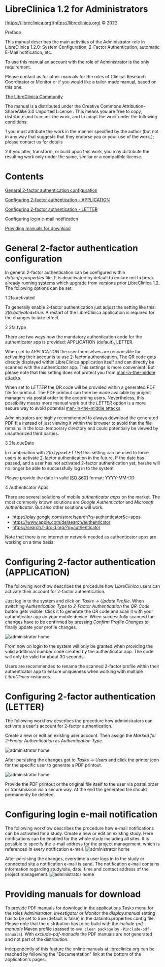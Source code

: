 LibreClinica 1.2 for Administrators
===================================

[https://libreclinica.org](https://libreclinica.org) © 2022

Preface

This manual describes the main activities of the Administrator-role in LibreClinica 1.2.0: System Configuration, 2-Factor Authentication, automatic E-Mail notification, etc.

To use this manual an account with the role of Administrator is the only requirement.

Please contact us for other manuals for the roles of Clinical Research Coordinator or Monitor or if you would like a tailor-made manual, based on this one.

[The LibreClinica Community](https://libreclinica.org)

The manual is a distributed under the <a name="firstheading">Creative Commons Attribution-ShareAlike 3.0 Unported License . This means you are free to copy, distribute and transmit the work, and to adapt the work under the following conditions:</a>

1 you must attribute the work in the manner specified by the author (but not in any way that suggests that they endorse you or your use of the work.); please contact us for details

2 if you alter, transform, or build upon this work, you may distribute the resulting work only under the same, similar or a compatible license.

# Contents

[General 2-factor authentication configuration](#general-2-factor-authentication-configuration)

[Configuring 2-factor authentication - APPLICATION](#configuring-2-factor-authentication-application)

[Configuring 2-factor authentication - LETTER](#configuring-2-factor-authentication-letter)

[Configuring login e-mail notification](#configuring-login-e-mail-notification)

[Providing manuals for download](#providing-manuals-for-download)

# General 2-factor authentication configuration

In general 2-factor authentication can be configured within _datainfo.properties_ file. It is deactivated by default to ensure not to break already running systems which upgrade from versions prior LibreClinica 1.2. The following options can be set:

1 2fa.activated

To generally enable 2-factor authentication just adjust the setting like this: _2fa.activated=true_. A restart of the LibreClinica application is required for the changes to take effect.

2 2fa.type

There are two ways how the mandatory authentication code for the authenticator app is provided: APPLICATION (default), LETTER. 

When set to _APPLICATION_ the user themselves are responsible for activating their accounts to use 2-factor authentication. The QR code gets directly displayed within LibreClinica application itself and can directly be scanned with the authenticator app. This settings is more convenient. But please note that this setting does not protect you from [man-in-the-middle attacks](https://en.wikipedia.org/wiki/Man-in-the-middle_attack).

When set to _LETTER_ the QR code will be provided within a generated PDF file for printout. The PDF printout can then be made available by project managers via postal order to the according users. Nevertheless, this possibility means more manual work but the _LETTER_ option is a more secure way to avoid potential [man-in-the-middle attacks](https://en.wikipedia.org/wiki/Man-in-the-middle_attack).

Administrators are highly recommended to always download the generated PDF file instead of just viewing it within the browser to avoid that the file remains in the local temporary directory and could potentially be viewed by unauthorized third parties.

3 2fa.dueDate

In combination with _2fa.type=LETTER_ this setting can be used to force users to activate 2-factor authentication in the future. If the date has passed, and a user has not activated 2-factor authentication yet, he/she will no longer be able to successfully log in to the system.

Please provide the date in valid [ISO 8601](https://en.wikipedia.org/wiki/ISO_8601#Calendar_dates) format: YYYY-MM-DD

4 Authenticator Apps

There are several solutions of mobile _authenticator apps_ on the market. The most commonly known solutions are _Google Authenticator_ and _Microsoft Authenticator_. But also other solutions will work.

- https://play.google.com/store/search?q=authenticator&c=apps
- https://www.apple.com/de/search/authenticator
- https://search.f-droid.org/?q=authenticator

Note that there is no internet or network needed as authenticator apps are working on a time basis.

# Configuring 2-factor authentication (APPLICATION)

The following workflow describes the procedure how _LibreClinica_ users can activate their account for 2-factor authentication.

Just log in to the system and click on _Tasks_ -> _Update Profile_. When switching _Authentication Type_ to _2-Factor Authentication_ the _QR-Code_ button gets visible. Click it to generate the QR code and scan it with your authenticator app on your mobile device. When successfully scanned the changes have to be confirmed by pressing _Confirm Profile Changes_ to finally update your profile changes.

![administrator home](administrator-manual_images/change-user-profile-application.png "change user profile")

From now on login to the system will only be granted when providing the valid additional number code created by the authenticator app. The code will only be valid for about 30 seconds.

Users are recommended to rename the scanned 2-factor profile within their authenticator app to ensure uniqueness when working with multiple _LibreClinica_ instances.

# Configuring 2-factor authentication (LETTER)

The following workflow describes the procedure how administrators can activate a user's account for 2-factor authentication.

Create a new or edit an existing user account. Then assign the _Marked for 2-Factor Authentication_ as _Authentication Type_.

![administrator home](administrator-manual_images/user-account-letter.png "create/edit user account")

After persisting the changes got to  _Tasks -> Users_  and click the printer icon for the specific user to generate a PDF printout. 

![administrator home](administrator-manual_images/administer-users-letter.png "administer users")

Provide the PDF printout or the original file itself to the user via postal order or transmission via a secure way. At the end the generated file should permanently be deleted.

# Configuring login e-mail notification

The following workflow describes the procedure how e-mail notifications can be activated for a study. 
Create a new or edit an existing study. Here notifications can be enabled for the whole study including all sites. 
It is possible to specify the e-mail address for the project management, which is referenced in every notification e-mail.
![administrator home](administrator-manual_images/update_study_details.png "update study details")

After persisting the changes, everytime a user logs in to the study or connected site a notification e-mail is send.
The notification e-mail contains information regarding study/site, date, time and contact address of the project management.
![administrator home](administrator-manual_images/login_mail.png "login e-mail")

# Providing manuals for download

To provide PDF manuals for download in the applications Tasks menu for the roles _Administrator_, _Investigator_ or _Monitor_ the _display.manual_ setting has to be set to true (default is false) in the datainfo.properties config file. Please note that the distribution has to be build with the _include-pdf-manuals_ Maven profile (passed to `mvn clean package` by `-Pinclude-pdf-manuals`). With _exclude-pdf-manuals_ the PDF manuals are not generated and not part of the distribution.

Independently of this feature the online manuals at libreclinica.org can be reached by following the "Documentation" link at the bottom of the application's pages.

